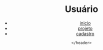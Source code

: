 <!DOCTYPE html>
<html lang="pt-BR">
<head>
    <meta charset="UTF-8">
    <meta name="viewport" content="width=device-width, initional-scoale=1.o">
    <title>Cadastro de Usuário</title>
  </head>
  <body>
    <header>
        <h1>Usuário</h1>
        <nav>
            <ul>
                <li><a href="index.html">inicio</a></li>
                <li><a href="projetos.html">projeto</a></li>
                <li><a href="castro.html">cadastro</a></li>
            </ul>
        </nav>
    
    </header>
</body>
</html>
